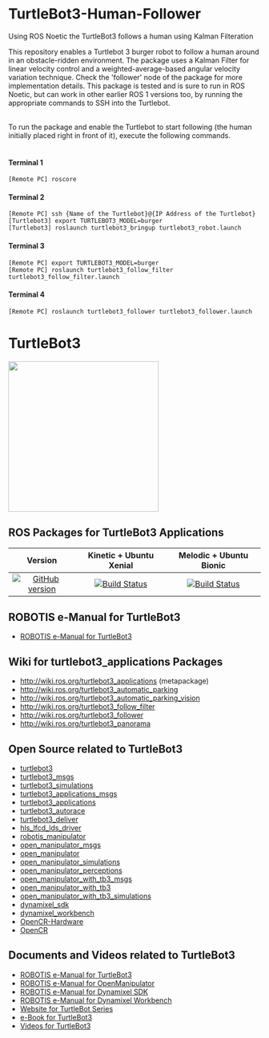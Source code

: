 # TurtleBot3-Human-Follower
Using ROS Noetic the TurtleBot3 follows a human using Kalman Filteration

This repository enables a Turtlebot 3 burger robot to follow a human around in an obstacle-ridden environment. The package uses a Kalman Filter for linear velocity control and a weighted-average-based angular velocity variation technique. Check the 'follower' node of the package for more implementation details. This package is tested and is sure to run in ROS Noetic, but can work in other earlier ROS 1 versions too, by running the appropriate commands to SSH into the Turtlebot.<br><br>

To run the package and enable the Turtlebot to start following (the human initially placed right in front of it), execute the following commands.<br><br>
#### Terminal 1
	[Remote PC] roscore
#### Terminal 2
	[Remote PC] ssh {Name of the Turtlebot}@{IP Address of the Turtlebot}	
	[Turtlebot3] export TURTLEBOT3_MODEL=burger		
	[Turtlebot3] roslaunch turtlebot3_bringup turtlebot3_robot.launch
#### Terminal 3
	[Remote PC] export TURTLEBOT3_MODEL=burger	
	[Remote PC] roslaunch turtlebot3_follow_filter turtlebot3_follow_filter.launch
#### Terminal 4
	[Remote PC] roslaunch turtlebot3_follower turtlebot3_follower.launch
	
# TurtleBot3
<img src="https://github.com/ROBOTIS-GIT/emanual/blob/master/assets/images/platform/turtlebot3/logo_turtlebot3.png" width="300">

## ROS Packages for TurtleBot3 Applications
|Version|Kinetic + Ubuntu Xenial|Melodic + Ubuntu Bionic|
|:---:|:---:|:---:|
|[![GitHub version](https://badge.fury.io/gh/ROBOTIS-GIT%2Fturtlebot3_applications.svg)](https://badge.fury.io/gh/ROBOTIS-GIT%2Fturtlebot3_applications)|[![Build Status](https://travis-ci.org/ROBOTIS-GIT/turtlebot3_applications.svg?branch=kinetic-devel)](https://travis-ci.org/ROBOTIS-GIT/turtlebot3_applications)|[![Build Status](https://travis-ci.org/ROBOTIS-GIT/turtlebot3_applications.svg?branch=melodic-devel)](https://travis-ci.org/ROBOTIS-GIT/turtlebot3_applications)|

## ROBOTIS e-Manual for TurtleBot3
- [ROBOTIS e-Manual for TurtleBot3](http://turtlebot3.robotis.com/)

## Wiki for turtlebot3_applications Packages
- http://wiki.ros.org/turtlebot3_applications (metapackage)
- http://wiki.ros.org/turtlebot3_automatic_parking
- http://wiki.ros.org/turtlebot3_automatic_parking_vision
- http://wiki.ros.org/turtlebot3_follow_filter
- http://wiki.ros.org/turtlebot3_follower
- http://wiki.ros.org/turtlebot3_panorama

## Open Source related to TurtleBot3
- [turtlebot3](https://github.com/ROBOTIS-GIT/turtlebot3)
- [turtlebot3_msgs](https://github.com/ROBOTIS-GIT/turtlebot3_msgs)
- [turtlebot3_simulations](https://github.com/ROBOTIS-GIT/turtlebot3_simulations)
- [turtlebot3_applications_msgs](https://github.com/ROBOTIS-GIT/turtlebot3_applications_msgs)
- [turtlebot3_applications](https://github.com/ROBOTIS-GIT/turtlebot3_applications)
- [turtlebot3_autorace](https://github.com/ROBOTIS-GIT/turtlebot3_autorace)
- [turtlebot3_deliver](https://github.com/ROBOTIS-GIT/turtlebot3_deliver)
- [hls_lfcd_lds_driver](https://github.com/ROBOTIS-GIT/hls_lfcd_lds_driver)
- [robotis_manipulator](https://github.com/ROBOTIS-GIT/robotis_manipulator)
- [open_manipulator_msgs](https://github.com/ROBOTIS-GIT/open_manipulator_msgs)
- [open_manipulator](https://github.com/ROBOTIS-GIT/open_manipulator)
- [open_manipulator_simulations](https://github.com/ROBOTIS-GIT/open_manipulator_simulations)
- [open_manipulator_perceptions](https://github.com/ROBOTIS-GIT/open_manipulator_perceptions)
- [open_manipulator_with_tb3_msgs](https://github.com/ROBOTIS-GIT/open_manipulator_with_tb3_msgs)
- [open_manipulator_with_tb3](https://github.com/ROBOTIS-GIT/open_manipulator_with_tb3)
- [open_manipulator_with_tb3_simulations](https://github.com/ROBOTIS-GIT/open_manipulator_with_tb3_simulations)
- [dynamixel_sdk](https://github.com/ROBOTIS-GIT/DynamixelSDK)
- [dynamixel_workbench](https://github.com/ROBOTIS-GIT/dynamixel-workbench)
- [OpenCR-Hardware](https://github.com/ROBOTIS-GIT/OpenCR-Hardware)
- [OpenCR](https://github.com/ROBOTIS-GIT/OpenCR)

## Documents and Videos related to TurtleBot3
- [ROBOTIS e-Manual for TurtleBot3](http://turtlebot3.robotis.com/)
- [ROBOTIS e-Manual for OpenManipulator](http://emanual.robotis.com/docs/en/platform/openmanipulator/)
- [ROBOTIS e-Manual for Dynamixel SDK](http://emanual.robotis.com/docs/en/software/dynamixel/dynamixel_sdk/overview/)
- [ROBOTIS e-Manual for Dynamixel Workbench](http://emanual.robotis.com/docs/en/software/dynamixel/dynamixel_workbench/)
- [Website for TurtleBot Series](http://www.turtlebot.com/)
- [e-Book for TurtleBot3](https://community.robotsource.org/t/download-the-ros-robot-programming-book-for-free/51/)
- [Videos for TurtleBot3 ](https://www.youtube.com/playlist?list=PLRG6WP3c31_XI3wlvHlx2Mp8BYqgqDURU)
